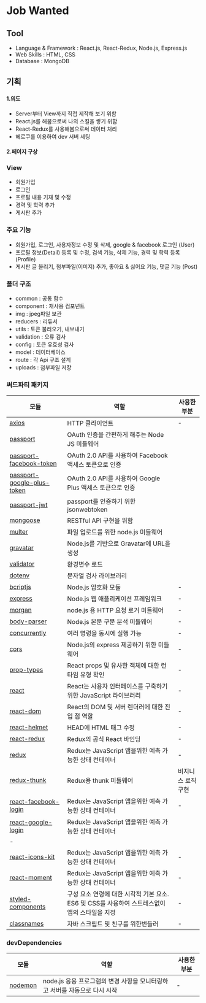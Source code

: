 # Job Wanted

## Tool
* Language & Framework : React.js, React-Redux, Node.js, Express.js
* Web Skills : HTML, CSS
* Database : MongoDB

## 기획
#### 1.의도
* Server부터 View까지 직접 제작해 보기 위함
* React.js를 해봄으로써 나의 스킬을 쌓기 위함
* React-Redux를 사용해봄으로써 데이터 처리
* 헤로쿠를 이용하여 dev 서버 세팅


#### 2.페이지 구상

### View

* 회원가입
* 로그인
* 프로필 내용 기재 및 수정
* 경력 및 학력 추가
* 게시판 추가

### 주요 기능

* 회원가입, 로그인, 사용자정보 수정 및 삭제, google & facebook 로그인 (User) 
* 프로필 정보(Detail) 등록 및 수정, 검색 기능, 삭제 기능, 경력 및 학력 등록 (Profile)
* 게시판 글 올리기, 첨부파일(이미지) 추가, 좋아요 & 싫어요 기능, 댓글 기능 (Post)

### 폴더 구조

* common : 공통 함수
* component : 재사용 컴포넌트
* img : jpeg파일 보관
* reducers : 리듀서
* utils : 토큰 불러오기, 내보내기
* validation : 오류 검사
* config : 토큰 유효성 검사
* model : 데이터베이스
* route : 각 Api 구조 설계
* uploads : 첨부파일 저장

### 써드파티 패키지

| 모듈                                                                                        | 역할                                                                                                                                                                         | 사용한 부분        |
| ------------------------------------------------------------------------------------------- | ---------------------------------------------------------------------------------------------------------------------------------------------------------------------------- | ------------------ |
| [axios](https://github.com/axios/axios)                                                     | HTTP 클라이언트                                                                                                                                                              | -           |
| [passport](https://github.com/wonism/TIL/tree/master/back-end/nodejs/passport-example) | OAuth 인증을 간편하게 해주는 Node JS 미들웨어                                                                                                                                                                                                                                                     
| [passport-facebook-token](https://github.com/drudge/passport-facebook-token)                                                | OAuth 2.0 API를 사용하여 Facebook 액세스 토큰으로 인증  
| [passport-google-plus-token](https://github.com/ghaiklor/passport-google-plus-token)                                                | OAuth 2.0 API를 사용하여 Google Plus 액세스 토큰으로 인증                                                                                                                           
| [passport-jwt](https://github.com/motdotla/dotenv)                                                | passport를 인증하기 위한 jsonwebtoken                  
| [mongoose](https://github.com/velopert/mongoose_tutorial)                                                | RESTful API 구현을 위함 
| [multer](https://github.com/expressjs/multer/blob/master/doc/README-ko.md)                                                | 파일 업로드를 위한 node.js 미들웨어 
| [gravatar](https://github.com/emerleite/node-gravatar)                                                | Node.js를 기반으로 Gravatar에 URL을 생성 
| [validator](https://github.com/validatorjs/validator.js?files=1)                                                | 환경변수 로드  
| [dotenv](https://github.com/motdotla/dotenv)                                                | 문자열 검사 라이브러리  
| [bcriptjs](https://github.com/dcodeIO/bcrypt.js/blob/master/README.md)                | Node.js 암호화 모듈                                                                                                                        | -                  |
| [express](https://github.com/expressjs/express)                                             | Node.js 웹 애플리케이션 프레임워크                                                                                                                                           | -                  |
| [morgan](https://github.com/expressjs/morgan)                                               | node.js 용 HTTP 요청 로거 미들웨어                                                                                                                                                                                                                                                                            | -                  |
| [body-parser](https://github.com/expressjs/body-parser)                            | Node.js 본문 구문 분석 미들웨어                                                                                                                                                | -                  |
| [concurrently](https://github.com/kimmobrunfeldt/concurrently)                  | 여러 명령을 동시에 실행 가능                                                                                                                                                        | -                  |
| [cors](https://github.com/expressjs/cors)                                       | Node.js의 express 제공하기 위한 미들 웨어                                                                                                                                                    | -                  |
| [prop-types](https://github.com/facebook/prop-types)                                        | React props 및 유사한 객체에 대한 런타임 유형 확인                                                                                                                           | -                  |
| [react](https://github.com/facebook/react)                                                  | React는 사용자 인터페이스를 구축하기위한 JavaScript 라이브러리                                                                                                               | -                  |
| [react-dom](https://github.com/facebook/react/blob/master/packages/react-dom/README.md)     | React의 DOM 및 서버 렌더러에 대한 진입 점 역할                                                                                                                               | -                  |
| [react-helmet](https://github.com/nfl/react-helmet)                                         | HEAD에 HTML 태그 수정                                                                                                                                                        | -                  |
| [react-redux](https://github.com/reduxjs/react-redux)                                       | Redux의 공식 React 바인딩                                                                                                                                                    | -                  |
| [redux](https://github.com/reduxjs/redux)                                                   | Redux는 JavaScript 앱을위한 예측 가능한 상태 컨테이너                                                                                                                        | -                  |
| [redux-thunk](https://github.com/reduxjs/redux-thunk)                                      | Redux용 thunk 미들웨어 | 비지니스 로직 구현 |
| [react-facebook-login](https://github.com/reduxjs/redux)                                                   | Redux는 JavaScript 앱을위한 예측 가능한 상태 컨테이너                                                                                                                        | -                  |
| [react-google-login](https://github.com/reduxjs/redux)                                                   | Redux는 JavaScript 앱을위한 예측 가능한 상태 컨테이너
| -                  |
| [react-icons-kit](https://github.com/reduxjs/redux)                                                   | Redux는 JavaScript 앱을위한 예측 가능한 상태 컨테이너                                                                                                                        | -                  |
| [react-moment](https://github.com/reduxjs/redux)                                                   | Redux는 JavaScript 앱을위한 예측 가능한 상태 컨테이너                                                                                                                        | -                  |
| [styled-components](https://github.com/styled-components/styled-components)                 | 구성 요소 연령에 대한 시각적 기본 요소. ES6 및 CSS를 사용하여 스트레스없이 앱의 스타일을 지정                                                                                | -                  |
| [classnames](https://github.com/webpack/webpack)                                               | 자바 스크립트 및 친구를 위한번들러                                                                                                                                           | -                  |

### devDependencies

| 모듈                                                                                                                      | 역할                                                                        | 사용한 부분 |
| ------------------------------------------------------------------------------------------------------------------------- | --------------------------------------------------------------------------- | ----------- |
| [nodemon](https://github.com/remy/nodemon)                                                                                | node.js 응용 프로그램의 변경 사항을 모니터링하고 서버를 자동으로 다시 시작   | -           |
